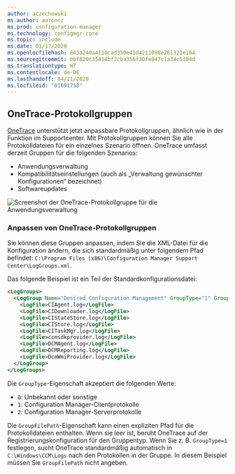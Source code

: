 ```yaml
---
author: aczechowski
ms.author: aaroncz
ms.prod: configuration-manager
ms.technology: configmgr-core
ms.topic: include
ms.date: 01/17/2020
ms.openlocfilehash: 843a240a4110cad350e41d4211098e261321e104
ms.sourcegitcommit: bbf820c35414bf2cba356f30fe047c1a34c5384d
ms.translationtype: HT
ms.contentlocale: de-DE
ms.lasthandoff: 04/21/2020
ms.locfileid: "81691758"
---
```

## <a name="onetrace-log-groups"></a><a name="bkmk_onetrace"></a> OneTrace-Protokollgruppen

<!--5559993-->

[OneTrace](../../../../support/support-center-onetrace.md) unterstützt jetzt anpassbare Protokollgruppen, ähnlich wie in der Funktion im Supportcenter. Mit Protokollgruppen können Sie alle Protokolldateien für ein einzelnes Szenario öffnen. OneTrace umfasst derzeit Gruppen für die folgenden Szenarios:

- Anwendungsverwaltung
- Kompatibilitätseinstellungen (auch als „Verwaltung gewünschter Konfigurationen“ bezeichnet)
- Softwareupdates

![Screenshot der OneTrace-Protokollgruppe für die Anwendungsverwaltung](../../media/5559993-onetrace-log-groups.png)

### <a name="customize-onetrace-log-groups"></a>Anpassen von OneTrace-Protokollgruppen

Sie können diese Gruppen anpassen, indem Sie die XML-Datei für die Konfiguration ändern, die sich standardmäßig unter folgendem Pfad befindet: `C:\Program Files (x86)\Configuration Manager Support Center\LogGroups.xml`.

Das folgende Beispiel ist ein Teil der Standardkonfigurationsdatei:

``` XML
<LogGroups>
  <LogGroup Name="Desired Configuration Management" GroupType="1" GroupFilePath="">
    <LogFile>CIAgent.log</LogFile>
    <LogFile>CIDownloader.log</LogFile>
    <LogFile>CIStateStore.log</LogFile>
    <LogFile>CIStore.log</LogFile>
    <LogFile>CITaskMgr.log</LogFile>
    <LogFile>ccmsdkprovider.log</LogFile>
    <LogFile>DCMAgent.log</LogFile>
    <LogFile>DCMReporting.log</LogFile>
    <LogFile>DcmWmiProvider.log</LogFile>
  </LogGroup>
</LogGroups>
```

Die `GroupType`-Eigenschaft akzeptiert die folgenden Werte:

- `0`: Unbekannt oder sonstige
- `1`: Configuration Manager-Clientprotokolle
- `2`: Configuration Manager-Serverprotokolle

Die `GroupFilePath`-Eigenschaft kann einen expliziten Pfad für die Protokolldateien enthalten. Wenn sie leer ist, beruht OneTrace auf der Registrierungskonfiguration für den Gruppentyp. Wenn Sie z. B. `GroupType=1` festlegen, sucht OneTrace standardmäßig automatisch in `C:\Windows\CCM\Logs` nach den Protokollen in der Gruppe. In diesem Beispiel müssen Sie `GroupFilePath` nicht angeben.
